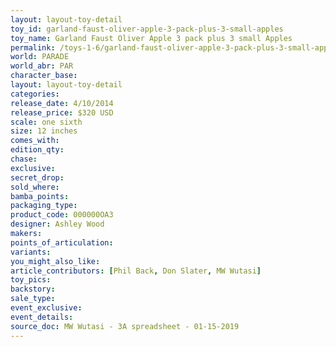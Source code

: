 ```yaml
---
layout: layout-toy-detail 
toy_id: garland-faust-oliver-apple-3-pack-plus-3-small-apples
toy_name: Garland Faust Oliver Apple 3 pack plus 3 small Apples
permalink: /toys-1-6/garland-faust-oliver-apple-3-pack-plus-3-small-apples.html
world: PARADE
world_abr: PAR
character_base: 
layout: layout-toy-detail
categories: 
release_date: 4/10/2014
release_price: $320 USD
scale: one sixth
size: 12 inches
comes_with: 
edition_qty: 
chase: 
exclusive: 
secret_drop: 
sold_where: 
bamba_points: 
packaging_type: 
product_code: 000000OA3
designer: Ashley Wood
makers: 
points_of_articulation: 
variants: 
you_might_also_like: 
article_contributors: [Phil Back, Don Slater, MW Wutasi]
toy_pics: 
backstory: 
sale_type: 
event_exclusive: 
event_details: 
source_doc: MW Wutasi - 3A spreadsheet - 01-15-2019
---
```

